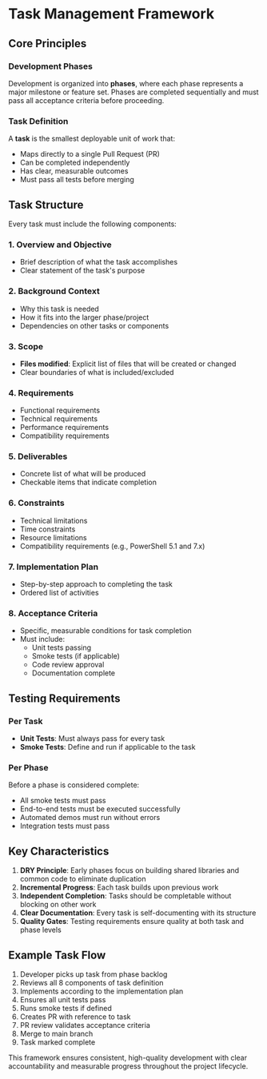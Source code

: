 # Task Management Framework

## Core Principles

### Development Phases
Development is organized into **phases**, where each phase represents a major milestone or feature set. Phases are completed sequentially and must pass all acceptance criteria before proceeding.

### Task Definition
A **task** is the smallest deployable unit of work that:
- Maps directly to a single Pull Request (PR)
- Can be completed independently
- Has clear, measurable outcomes
- Must pass all tests before merging

## Task Structure

Every task must include the following components:

### 1. **Overview and Objective**
- Brief description of what the task accomplishes
- Clear statement of the task's purpose

### 2. **Background Context**
- Why this task is needed
- How it fits into the larger phase/project
- Dependencies on other tasks or components

### 3. **Scope**
- **Files modified**: Explicit list of files that will be created or changed
- Clear boundaries of what is included/excluded

### 4. **Requirements**
- Functional requirements
- Technical requirements
- Performance requirements
- Compatibility requirements

### 5. **Deliverables**
- Concrete list of what will be produced
- Checkable items that indicate completion

### 6. **Constraints**
- Technical limitations
- Time constraints
- Resource limitations
- Compatibility requirements (e.g., PowerShell 5.1 and 7.x)

### 7. **Implementation Plan**
- Step-by-step approach to completing the task
- Ordered list of activities

### 8. **Acceptance Criteria**
- Specific, measurable conditions for task completion
- Must include:
  - Unit tests passing
  - Smoke tests (if applicable)
  - Code review approval
  - Documentation complete

## Testing Requirements

### Per Task
- **Unit Tests**: Must always pass for every task
- **Smoke Tests**: Define and run if applicable to the task

### Per Phase
Before a phase is considered complete:
- All smoke tests must pass
- End-to-end tests must be executed successfully
- Automated demos must run without errors
- Integration tests must pass

## Key Characteristics

1. **DRY Principle**: Early phases focus on building shared libraries and common code to eliminate duplication
2. **Incremental Progress**: Each task builds upon previous work
3. **Independent Completion**: Tasks should be completable without blocking on other work
4. **Clear Documentation**: Every task is self-documenting with its structure
5. **Quality Gates**: Testing requirements ensure quality at both task and phase levels

## Example Task Flow

1. Developer picks up task from phase backlog
2. Reviews all 8 components of task definition
3. Implements according to the implementation plan
4. Ensures all unit tests pass
5. Runs smoke tests if defined
6. Creates PR with reference to task
7. PR review validates acceptance criteria
8. Merge to main branch
9. Task marked complete

This framework ensures consistent, high-quality development with clear accountability and measurable progress throughout the project lifecycle.